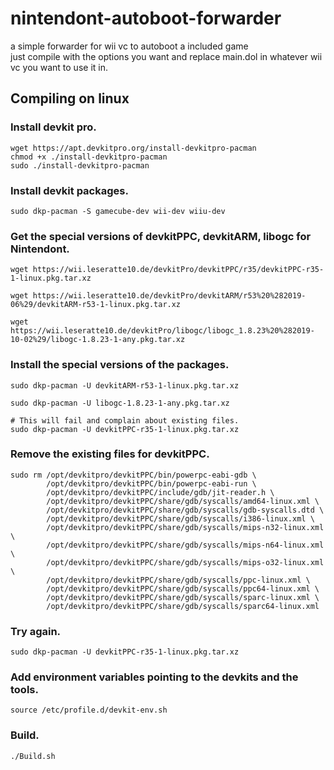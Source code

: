 # nintendont-autoboot-forwarder
a simple forwarder for wii vc to autoboot a included game  
just compile with the options you want and replace main.dol in whatever wii vc you want to use it in.  

## Compiling on linux

### Install devkit pro.
```
wget https://apt.devkitpro.org/install-devkitpro-pacman
chmod +x ./install-devkitpro-pacman
sudo ./install-devkitpro-pacman
```

### Install devkit packages.
```
sudo dkp-pacman -S gamecube-dev wii-dev wiiu-dev
```

### Get the special versions of devkitPPC, devkitARM, libogc for Nintendont.
```
wget https://wii.leseratte10.de/devkitPro/devkitPPC/r35/devkitPPC-r35-1-linux.pkg.tar.xz

wget https://wii.leseratte10.de/devkitPro/devkitARM/r53%20%282019-06%29/devkitARM-r53-1-linux.pkg.tar.xz

wget https://wii.leseratte10.de/devkitPro/libogc/libogc_1.8.23%20%282019-10-02%29/libogc-1.8.23-1-any.pkg.tar.xz
```


### Install the special versions of the packages.
```
sudo dkp-pacman -U devkitARM-r53-1-linux.pkg.tar.xz

sudo dkp-pacman -U libogc-1.8.23-1-any.pkg.tar.xz

# This will fail and complain about existing files.
sudo dkp-pacman -U devkitPPC-r35-1-linux.pkg.tar.xz
```

### Remove the existing files for devkitPPC.
```
sudo rm /opt/devkitpro/devkitPPC/bin/powerpc-eabi-gdb \
        /opt/devkitpro/devkitPPC/bin/powerpc-eabi-run \
        /opt/devkitpro/devkitPPC/include/gdb/jit-reader.h \
        /opt/devkitpro/devkitPPC/share/gdb/syscalls/amd64-linux.xml \
        /opt/devkitpro/devkitPPC/share/gdb/syscalls/gdb-syscalls.dtd \
        /opt/devkitpro/devkitPPC/share/gdb/syscalls/i386-linux.xml \
        /opt/devkitpro/devkitPPC/share/gdb/syscalls/mips-n32-linux.xml \
        /opt/devkitpro/devkitPPC/share/gdb/syscalls/mips-n64-linux.xml \
        /opt/devkitpro/devkitPPC/share/gdb/syscalls/mips-o32-linux.xml \
        /opt/devkitpro/devkitPPC/share/gdb/syscalls/ppc-linux.xml \
        /opt/devkitpro/devkitPPC/share/gdb/syscalls/ppc64-linux.xml \
        /opt/devkitpro/devkitPPC/share/gdb/syscalls/sparc-linux.xml \
        /opt/devkitpro/devkitPPC/share/gdb/syscalls/sparc64-linux.xml
```

### Try again.
```
sudo dkp-pacman -U devkitPPC-r35-1-linux.pkg.tar.xz
```

### Add environment variables pointing to the devkits and the tools.
```
source /etc/profile.d/devkit-env.sh
```

### Build.
```
./Build.sh
```
